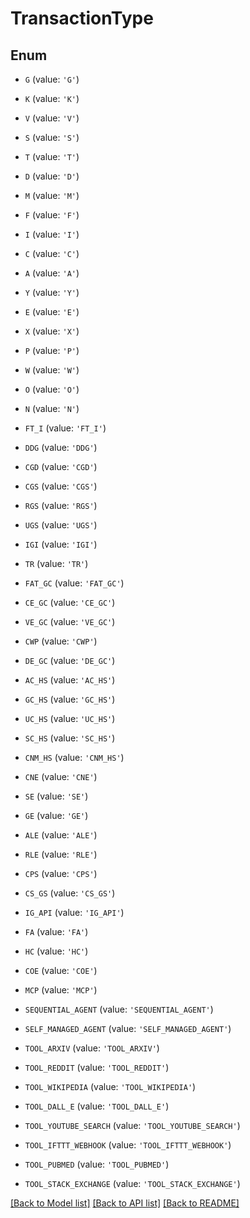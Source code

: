 # TransactionType


## Enum

* `G` (value: `'G'`)

* `K` (value: `'K'`)

* `V` (value: `'V'`)

* `S` (value: `'S'`)

* `T` (value: `'T'`)

* `D` (value: `'D'`)

* `M` (value: `'M'`)

* `F` (value: `'F'`)

* `I` (value: `'I'`)

* `C` (value: `'C'`)

* `A` (value: `'A'`)

* `Y` (value: `'Y'`)

* `E` (value: `'E'`)

* `X` (value: `'X'`)

* `P` (value: `'P'`)

* `W` (value: `'W'`)

* `O` (value: `'O'`)

* `N` (value: `'N'`)

* `FT_I` (value: `'FT_I'`)

* `DDG` (value: `'DDG'`)

* `CGD` (value: `'CGD'`)

* `CGS` (value: `'CGS'`)

* `RGS` (value: `'RGS'`)

* `UGS` (value: `'UGS'`)

* `IGI` (value: `'IGI'`)

* `TR` (value: `'TR'`)

* `FAT_GC` (value: `'FAT_GC'`)

* `CE_GC` (value: `'CE_GC'`)

* `VE_GC` (value: `'VE_GC'`)

* `CWP` (value: `'CWP'`)

* `DE_GC` (value: `'DE_GC'`)

* `AC_HS` (value: `'AC_HS'`)

* `GC_HS` (value: `'GC_HS'`)

* `UC_HS` (value: `'UC_HS'`)

* `SC_HS` (value: `'SC_HS'`)

* `CNM_HS` (value: `'CNM_HS'`)

* `CNE` (value: `'CNE'`)

* `SE` (value: `'SE'`)

* `GE` (value: `'GE'`)

* `ALE` (value: `'ALE'`)

* `RLE` (value: `'RLE'`)

* `CPS` (value: `'CPS'`)

* `CS_GS` (value: `'CS_GS'`)

* `IG_API` (value: `'IG_API'`)

* `FA` (value: `'FA'`)

* `HC` (value: `'HC'`)

* `COE` (value: `'COE'`)

* `MCP` (value: `'MCP'`)

* `SEQUENTIAL_AGENT` (value: `'SEQUENTIAL_AGENT'`)

* `SELF_MANAGED_AGENT` (value: `'SELF_MANAGED_AGENT'`)

* `TOOL_ARXIV` (value: `'TOOL_ARXIV'`)

* `TOOL_REDDIT` (value: `'TOOL_REDDIT'`)

* `TOOL_WIKIPEDIA` (value: `'TOOL_WIKIPEDIA'`)

* `TOOL_DALL_E` (value: `'TOOL_DALL_E'`)

* `TOOL_YOUTUBE_SEARCH` (value: `'TOOL_YOUTUBE_SEARCH'`)

* `TOOL_IFTTT_WEBHOOK` (value: `'TOOL_IFTTT_WEBHOOK'`)

* `TOOL_PUBMED` (value: `'TOOL_PUBMED'`)

* `TOOL_STACK_EXCHANGE` (value: `'TOOL_STACK_EXCHANGE'`)

[[Back to Model list]](../README.md#documentation-for-models) [[Back to API list]](../README.md#documentation-for-api-endpoints) [[Back to README]](../README.md)


